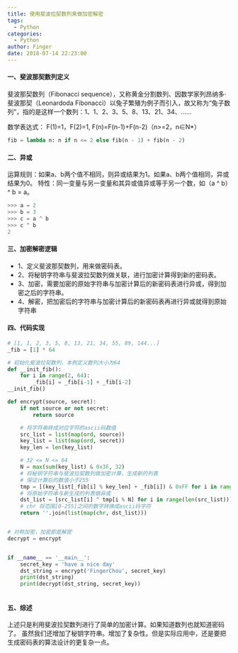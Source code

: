 ```yaml
---
title: 使用斐波拉契数列来做加密解密
tags:
  - Python
categories:
  - Python
author: Finger
date: 2018-07-14 22:23:00
---
```


#### 一、斐波那契数列定义

斐波那契数列（Fibonacci sequence），又称黄金分割数列、因数学家列昂纳多·斐波那契（Leonardoda Fibonacci）以兔子繁殖为例子而引入，故又称为“兔子数列”，指的是这样一个数列：1、1、2、3、5、8、13、21、34、……

数学表达式：
F(1)=1，F(2)=1, F(n)=F(n-1)+F(n-2)（n>=2，n∈N*）

```python
fib = lambda n: n if n <= 2 else fib(n - 1) + fib(n - 2)
```

#### 二、异或
运算规则：如果a、b两个值不相同，则异或结果为1。如果a、b两个值相同，异或结果为0。
特性：同一变量与另一变量和其异或值异或等于另一个数，如（a ^ b）^ b = a。

```python
>>> a = 2
>>> b = 3
>>> c = a ^ b
>>> c ^ b
2
```

#### 三、加密解密逻辑

- 1、定义斐波那契数列，用来做密码表。
- 2、将秘钥字符串与斐波拉契数列做关联，进行加密计算得到新的密码表。
- 3、加密，需要加密的原始字符串与加密计算后的新密码表进行异或，得到加密之后的字符串。
- 4、解密，把加密后的字符串与加密计算后的新密码表再进行异或就得到原始字符串


#### 四、代码实现

```python
# [1, 1, 2, 3, 5, 8, 13, 21, 34, 55, 89, 144...]
_fib = [1] * 64

# 初始化斐波拉契数列，本例定义数列大小为64
def __init_fib():
    for i in range(2, 64):
        _fib[i] = _fib[i-1] + _fib[i-2]
__init_fib()

def encrypt(source, secret):
    if not source or not secret:
        return source

    # 将字符串转成对应字符的ascii码数值
    src_list = list(map(ord, source))
    key_list = list(map(ord, secret))
    key_len = len(key_list)

    # 32 <= N <= 64
    N = max(sum(key_list) & 0x3F, 32)
    # 将秘钥字符串与斐波拉契数列做加密计算，生成新的列表
    # 保证计算后的数值小于255
    tmp = [(key_list[_fib[i] % key_len] + _fib[i]) & 0xFF for i in range(N)]
    # 将原始字符串与新生成的列表做异或
    dst_list = [src_list[i] ^ tmp[i % N] for i in range(len(src_list))]
    # chr 将范围[0-255]之间的数字转换成ascii码字符
    return ''.join(list(map(chr, dst_list)))


# 对称加密，加密即是解密
decrypt = encrypt


if __name__ == '__main__':
    secret_key = 'have a nice day'
    dst_string = encrypt('FingerChou', secret_key)
    print(dst_string)
    print(decrypt(dst_string, secret_key))
 
```

#### 五、综述

上述只是利用斐波拉契数列进行了简单的加密计算。如果知道数列也就知道密码了。
虽然我们还增加了秘钥字符串。增加了复杂性。但是实际应用中，还是要把生成密码表的算法设计的更复杂一点。







